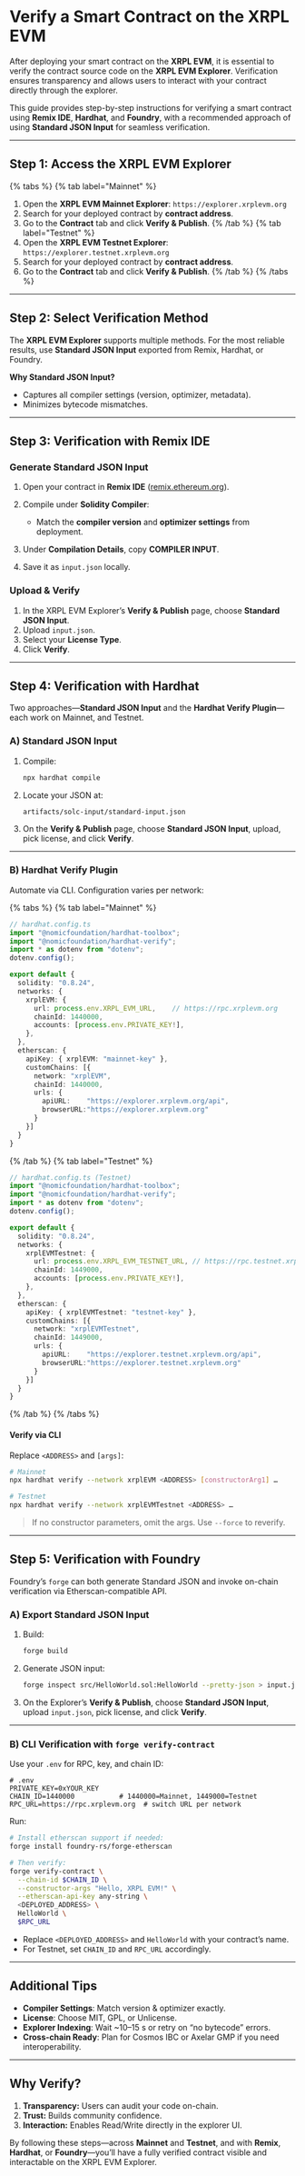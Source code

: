 # Verify a Smart Contract on the XRPL EVM

After deploying your smart contract on the **XRPL EVM**, it is essential to verify the contract source code on the **XRPL EVM Explorer**. Verification ensures transparency and allows users to interact with your contract directly through the explorer.

This guide provides step-by-step instructions for verifying a smart contract using **Remix IDE**, **Hardhat**, and **Foundry**, with a recommended approach of using **Standard JSON Input** for seamless verification.

---

## Step 1: Access the XRPL EVM Explorer

{% tabs %}
{% tab label="Mainnet" %}

1. Open the **XRPL EVM Mainnet Explorer**:
   `https://explorer.xrplevm.org`
2. Search for your deployed contract by **contract address**.
3. Go to the **Contract** tab and click **Verify & Publish**.
{% /tab %}
{% tab label="Testnet" %}
4. Open the **XRPL EVM Testnet Explorer**:
   `https://explorer.testnet.xrplevm.org`
5. Search for your deployed contract by **contract address**.
6. Go to the **Contract** tab and click **Verify & Publish**.
{% /tab %}
{% /tabs %}

---

## Step 2: Select Verification Method

The **XRPL EVM Explorer** supports multiple methods. For the most reliable results, use **Standard JSON Input** exported from Remix, Hardhat, or Foundry.

**Why Standard JSON Input?**

* Captures all compiler settings (version, optimizer, metadata).
* Minimizes bytecode mismatches.

---

## Step 3: Verification with Remix IDE

### Generate Standard JSON Input

1. Open your contract in **Remix IDE** ([remix.ethereum.org](https://remix.ethereum.org)).
2. Compile under **Solidity Compiler**:

   * Match the **compiler version** and **optimizer settings** from deployment.
3. Under **Compilation Details**, copy **COMPILER INPUT**.
4. Save it as `input.json` locally.

### Upload & Verify

1. In the XRPL EVM Explorer’s **Verify & Publish** page, choose **Standard JSON Input**.
2. Upload `input.json`.
3. Select your **License Type**.
4. Click **Verify**.

---

## Step 4: Verification with Hardhat

Two approaches—**Standard JSON Input** and the **Hardhat Verify Plugin**—each work on Mainnet, and Testnet.

### A) Standard JSON Input

1. Compile:

   ```bash
   npx hardhat compile
   ```
2. Locate your JSON at:

   ```
   artifacts/solc-input/standard-input.json
   ```
3. On the **Verify & Publish** page, choose **Standard JSON Input**, upload, pick license, and click **Verify**.

---

### B) Hardhat Verify Plugin

Automate via CLI. Configuration varies per network:

{% tabs %}
{% tab label="Mainnet" %}

```ts
// hardhat.config.ts
import "@nomicfoundation/hardhat-toolbox";
import "@nomicfoundation/hardhat-verify";
import * as dotenv from "dotenv";
dotenv.config();

export default {
  solidity: "0.8.24",
  networks: {
    xrplEVM: {
      url: process.env.XRPL_EVM_URL,    // https://rpc.xrplevm.org
      chainId: 1440000,
      accounts: [process.env.PRIVATE_KEY!],
    },
  },
  etherscan: {
    apiKey: { xrplEVM: "mainnet-key" },
    customChains: [{
      network: "xrplEVM",
      chainId: 1440000,
      urls: {
        apiURL:    "https://explorer.xrplevm.org/api",
        browserURL:"https://explorer.xrplevm.org"
      }
    }]
  }
}
```

{% /tab %}
{% tab label="Testnet" %}

```ts
// hardhat.config.ts (Testnet)
import "@nomicfoundation/hardhat-toolbox";
import "@nomicfoundation/hardhat-verify";
import * as dotenv from "dotenv";
dotenv.config();

export default {
  solidity: "0.8.24",
  networks: {
    xrplEVMTestnet: {
      url: process.env.XRPL_EVM_TESTNET_URL, // https://rpc.testnet.xrplevm.org
      chainId: 1449000,
      accounts: [process.env.PRIVATE_KEY!],
    },
  },
  etherscan: {
    apiKey: { xrplEVMTestnet: "testnet-key" },
    customChains: [{
      network: "xrplEVMTestnet",
      chainId: 1449000,
      urls: {
        apiURL:    "https://explorer.testnet.xrplevm.org/api",
        browserURL:"https://explorer.testnet.xrplevm.org"
      }
    }]
  }
}
```

{% /tab %}
{% /tabs %}

#### Verify via CLI

Replace `<ADDRESS>` and `[args]`:

```bash
# Mainnet
npx hardhat verify --network xrplEVM <ADDRESS> [constructorArg1] …

# Testnet
npx hardhat verify --network xrplEVMTestnet <ADDRESS> …
```

> If no constructor parameters, omit the args. Use `--force` to reverify.

---

## Step 5: Verification with Foundry

Foundry’s `forge` can both generate Standard JSON and invoke on-chain verification via Etherscan-compatible API.

### A) Export Standard JSON Input

1. Build:

   ```bash
   forge build
   ```
2. Generate JSON input:

   ```bash
   forge inspect src/HelloWorld.sol:HelloWorld --pretty-json > input.json
   ```
3. On the Explorer’s **Verify & Publish**, choose **Standard JSON Input**, upload `input.json`, pick license, and click **Verify**.

---

### B) CLI Verification with `forge verify-contract`

Use your `.env` for RPC, key, and chain ID:

```dotenv
# .env
PRIVATE_KEY=0xYOUR_KEY
CHAIN_ID=1440000           # 1440000=Mainnet, 1449000=Testnet
RPC_URL=https://rpc.xrplevm.org  # switch URL per network
```

Run:

```bash
# Install etherscan support if needed:
forge install foundry-rs/forge-etherscan

# Then verify:
forge verify-contract \
  --chain-id $CHAIN_ID \
  --constructor-args "Hello, XRPL EVM!" \
  --etherscan-api-key any-string \
  <DEPLOYED_ADDRESS> \
  HelloWorld \
  $RPC_URL
```

* Replace `<DEPLOYED_ADDRESS>` and `HelloWorld` with your contract’s name.
* For Testnet, set `CHAIN_ID` and `RPC_URL` accordingly.

---

## Additional Tips

* **Compiler Settings**: Match version & optimizer exactly.
* **License**: Choose MIT, GPL, or Unlicense.
* **Explorer Indexing**: Wait \~10–15 s or retry on “no bytecode” errors.
* **Cross-chain Ready**: Plan for Cosmos IBC or Axelar GMP if you need interoperability.

---

## Why Verify?

1. **Transparency:** Users can audit your code on-chain.
2. **Trust:** Builds community confidence.
3. **Interaction:** Enables Read/Write directly in the explorer UI.

By following these steps—across **Mainnet** and **Testnet**, and with **Remix**, **Hardhat**, or **Foundry**—you’ll have a fully verified contract visible and interactable on the XRPL EVM Explorer.
